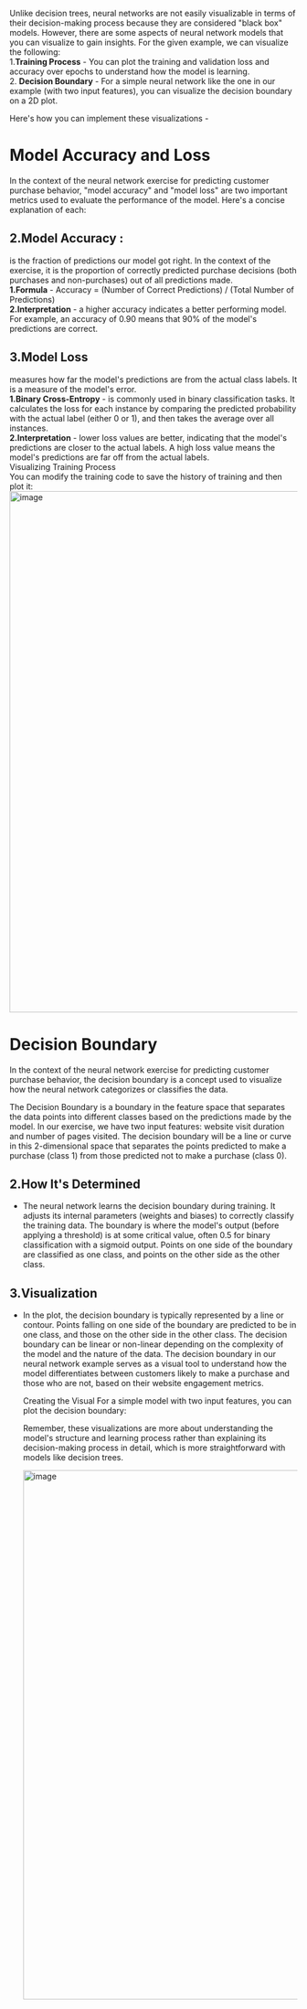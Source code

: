 Unlike decision trees, neural networks are not easily visualizable in terms of their decision-making process because they are considered "black box" models. However, there are some aspects of neural network models that you can visualize to gain insights. For the given example, we can visualize the following:  
1.**Training Process** - You can plot the training and validation loss and accuracy over epochs to understand how the model is learning.  
2. **Decision Boundary** - For a simple neural network like the one in our example (with two input features), you can visualize the decision boundary on a 2D plot.  
  
  Here's how you can implement these visualizations -
# Model Accuracy and Loss
In the context of the neural network exercise for predicting customer purchase behavior, "model accuracy" and "model loss" are two important metrics used to evaluate the performance of the model. Here's a concise explanation of each:

## 2.Model Accuracy :
is the fraction of predictions our model got right. In the context of the exercise, it is the proportion of correctly predicted purchase decisions (both purchases and non-purchases) out of all predictions made.  
**1.Formula** - Accuracy = (Number of Correct Predictions) / (Total Number of Predictions)  
**2.Interpretation** - a higher accuracy indicates a better performing model. For example, an accuracy of 0.90 means that 90% of the model's predictions are correct.
## 3.Model Loss
measures how far the model's predictions are from the actual class labels. It is a measure of the model's error.  
**1.Binary Cross-Entropy** - is commonly used in binary classification tasks. It calculates the loss for each instance by comparing the predicted probability with the actual label (either 0 or 1), and then takes the average over all instances.  
**2.Interpretation** - lower loss values are better, indicating that the model's predictions are closer to the actual labels. A high loss value means the model's predictions are far off from the actual labels.  
Visualizing Training Process  
You can modify the training code to save the history of training and then plot it:
<img width="2016" height="912" alt="image" src="https://github.com/user-attachments/assets/a13d3142-d626-4880-a932-e6b90453c788" />

# Decision Boundary
In the context of the neural network exercise for predicting customer purchase behavior, the decision boundary is a concept used to visualize how the neural network categorizes or classifies the data.

The Decision Boundary is a boundary in the feature space that separates the data points into different classes based on the predictions made by the model. In our exercise, we have two input features: website visit duration and number of pages visited. The decision boundary will be a line or curve in this 2-dimensional space that separates the points predicted to make a purchase (class 1) from those predicted not to make a purchase (class 0).

## 2.How It's Determined
- The neural network learns the decision boundary during training. It adjusts its internal parameters (weights and biases) to correctly classify the training data. The boundary is where the model's output (before applying a threshold) is at some critical value, often 0.5 for binary classification with a sigmoid output. Points on one side of the boundary are classified as one class, and points on the other side as the other class.
## 3.Visualization
- In the plot, the decision boundary is typically represented by a line or contour. Points falling on one side of the boundary are predicted to be in one class, and those on the other side in the other class. The decision boundary can be linear or non-linear depending on the complexity of the model and the nature of the data.
The decision boundary in our neural network example serves as a visual tool to understand how the model differentiates between customers likely to make a purchase and those who are not, based on their website engagement metrics.

  Creating the Visual
  For a simple model with two input features, you can plot the decision boundary:


  Remember, these visualizations are more about understanding the model's structure and learning process rather than explaining its decision-making process in detail, which is more straightforward with models like decision trees.

  <img width="1498" height="926" alt="image" src="https://github.com/user-attachments/assets/478839e9-cb52-467a-9b82-f8bc7f2fe0c2" />
